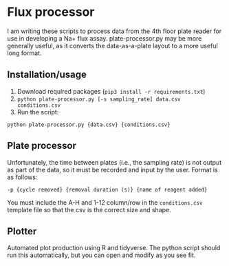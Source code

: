 # Flux processor

I am writing these scripts to process data from the 4th floor plate reader
for use in developing a Na+ flux assay. plate-processor.py may be more
generally useful, as it converts the data-as-a-plate layout to a more
useful long format.

## Installation/usage
 1. Download required packages (`pip3 install -r requirements.txt`)
 2. `python plate-processor.py [-s sampling_rate] data.csv conditions.csv`
 3. Run the script:

 ```python plate-processor.py {data.csv} {conditions.csv}```

## Plate processor
Unfortunately,
the time between plates (i.e., the sampling rate) is not output as part
of the data, so it must be recorded and input by the user. Format is as follows:

```-p {cycle removed} {removal duration (s)} {name of reagent added}```

You must include the A-H and 1-12 column/row in the `conditions.csv` template
file so that the csv is the correct size and shape.

## Plotter
Automated plot production using R and tidyverse. The python script should
run this automatically, but you can open and modify as you see fit.